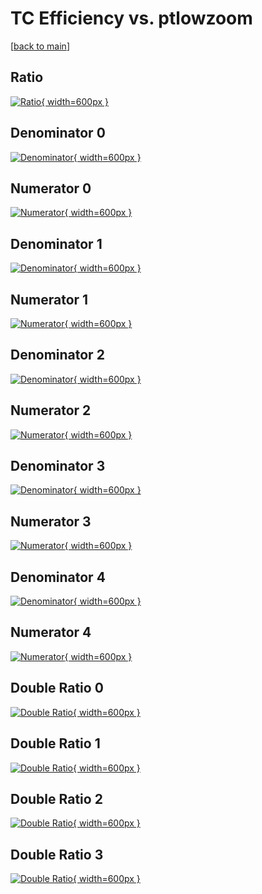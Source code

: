 # TC Efficiency vs. ptlowzoom

[[back to main](./)]



## Ratio

[![Ratio](../mtv/var/TC_loweta_321_1_eff_ptlowzoom.png){ width=600px }](../mtv/var/TC_loweta_321_1_eff_ptlowzoom.pdf)

## Denominator 0

[![Denominator](../mtv/den/TC_loweta_321_1_eff_ptlowzoom_den0.png){ width=600px }](../mtv/den/TC_loweta_321_1_eff_ptlowzoom_den0.pdf)

## Numerator 0

[![Numerator](../mtv/num/TC_loweta_321_1_eff_ptlowzoom_num0.png){ width=600px }](../mtv/num/TC_loweta_321_1_eff_ptlowzoom_num0.pdf)

## Denominator 1

[![Denominator](../mtv/den/TC_loweta_321_1_eff_ptlowzoom_den1.png){ width=600px }](../mtv/den/TC_loweta_321_1_eff_ptlowzoom_den1.pdf)

## Numerator 1

[![Numerator](../mtv/num/TC_loweta_321_1_eff_ptlowzoom_num1.png){ width=600px }](../mtv/num/TC_loweta_321_1_eff_ptlowzoom_num1.pdf)

## Denominator 2

[![Denominator](../mtv/den/TC_loweta_321_1_eff_ptlowzoom_den2.png){ width=600px }](../mtv/den/TC_loweta_321_1_eff_ptlowzoom_den2.pdf)

## Numerator 2

[![Numerator](../mtv/num/TC_loweta_321_1_eff_ptlowzoom_num2.png){ width=600px }](../mtv/num/TC_loweta_321_1_eff_ptlowzoom_num2.pdf)

## Denominator 3

[![Denominator](../mtv/den/TC_loweta_321_1_eff_ptlowzoom_den3.png){ width=600px }](../mtv/den/TC_loweta_321_1_eff_ptlowzoom_den3.pdf)

## Numerator 3

[![Numerator](../mtv/num/TC_loweta_321_1_eff_ptlowzoom_num3.png){ width=600px }](../mtv/num/TC_loweta_321_1_eff_ptlowzoom_num3.pdf)

## Denominator 4

[![Denominator](../mtv/den/TC_loweta_321_1_eff_ptlowzoom_den4.png){ width=600px }](../mtv/den/TC_loweta_321_1_eff_ptlowzoom_den4.pdf)

## Numerator 4

[![Numerator](../mtv/num/TC_loweta_321_1_eff_ptlowzoom_num4.png){ width=600px }](../mtv/num/TC_loweta_321_1_eff_ptlowzoom_num4.pdf)

## Double Ratio 0

[![Double Ratio](../mtv/ratio/TC_loweta_321_1_eff_ptlowzoom_ratio0.png){ width=600px }](../mtv/ratio/TC_loweta_321_1_eff_ptlowzoom_ratio0.pdf)

## Double Ratio 1

[![Double Ratio](../mtv/ratio/TC_loweta_321_1_eff_ptlowzoom_ratio1.png){ width=600px }](../mtv/ratio/TC_loweta_321_1_eff_ptlowzoom_ratio1.pdf)

## Double Ratio 2

[![Double Ratio](../mtv/ratio/TC_loweta_321_1_eff_ptlowzoom_ratio2.png){ width=600px }](../mtv/ratio/TC_loweta_321_1_eff_ptlowzoom_ratio2.pdf)

## Double Ratio 3

[![Double Ratio](../mtv/ratio/TC_loweta_321_1_eff_ptlowzoom_ratio3.png){ width=600px }](../mtv/ratio/TC_loweta_321_1_eff_ptlowzoom_ratio3.pdf)

